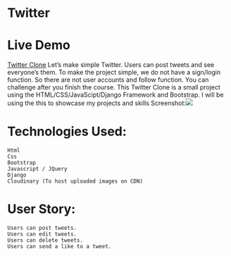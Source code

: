 # Twitter
# Live Demo
[Twitter Clone](https://twitter.capweather.repl.co/)
Let’s make simple Twitter. Users can post tweets and see everyone’s them. To make the project simple, we do not have a sign/login function. So there are not user accounts and follow function. You can challenge after you finish the course. This Twitter Clone is a small project using the HTML/CSS/JavaScipt/Django Framework and Bootstrap. I will be using the this to showcase my projects and skills
Screenshot:![](https://github.com/Capweather/twitter/assets/129704329/89021da2-a989-4a93-a14c-ab3454a48c34)

# Technologies Used:
    Html
    Css
    Bootstrap
    Javascript / JQuery
    Django
    Cloudinary (To host uploaded images on CDN)
# User Story:
    Users can post tweets.
    Users can edit tweets.
    Users can delete tweets.
    Users can send a like to a tweet.
